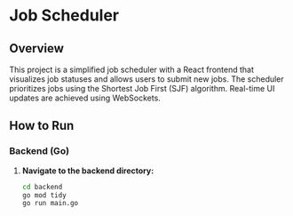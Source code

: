 # Job Scheduler

## Overview

This project is a simplified job scheduler with a React frontend that visualizes job statuses and allows users to submit new jobs. The scheduler prioritizes jobs using the Shortest Job First (SJF) algorithm. Real-time UI updates are achieved using WebSockets.

## How to Run

### Backend (Go)

1. **Navigate to the backend directory:**
   ```bash
   cd backend
   go mod tidy
   go run main.go